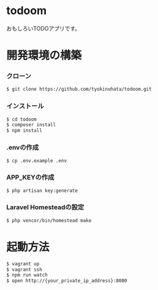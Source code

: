 # todoom

おもしろいTODOアプリです。

# 開発環境の構築

### クローン

```bash
$ git clone https://github.com/tyokinuhata/todoom.git
```

### インストール

```bash
$ cd todoom 
$ composer install
$ npm install
```

### .envの作成

```bash
$ cp .env.example .env
```

### APP_KEYの作成

```bash
$ php artisan key:generate
```

### Laravel Homesteadの設定

```bash
$ php vencor/bin/homestead make
```

# 起動方法

```bash
$ vagrant up
$ vagrant ssh
$ npm run watch
$ open http://{your_private_ip_address}:8000
```
